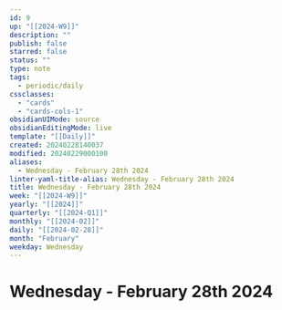 ```yaml
---
id: 9
up: "[[2024-W9]]"
description: ""
publish: false
starred: false
status: ""
type: note
tags:
  - periodic/daily
cssclasses:
  - "cards"
  - "cards-cols-1"
obsidianUIMode: source
obsidianEditingMode: live
template: "[[Daily]]"
created: 20240228140037
modified: 20240229000100
aliases:
  - Wednesday - February 28th 2024
linter-yaml-title-alias: Wednesday - February 28th 2024
title: Wednesday - February 28th 2024
week: "[[2024-W9]]"
yearly: "[[2024]]"
quarterly: "[[2024-Q1]]"
monthly: "[[2024-02]]"
daily: "[[2024-02-28]]"
month: "February"
weekday: Wednesday
---
```


# Wednesday - February 28th 2024
